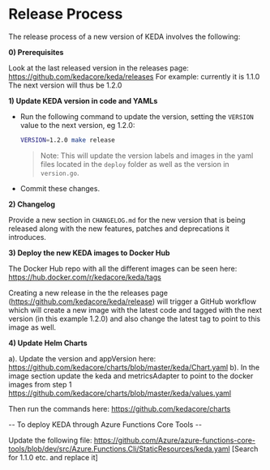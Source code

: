 # Release Process

The release process of a new version of KEDA involves the following: 

**0) Prerequisites**

Look at the last released version in the releases page: https://github.com/kedacore/keda/releases
For example: currently it is 1.1.0
The next version will thus be 1.2.0

**1) Update KEDA version in code and YAMLs**

* Run the following command to update the version, setting the `VERSION` value to the next version, eg 1.2.0:
    ```bash
    VERSION=1.2.0 make release
    ```
    > Note: This will update the version labels and images in the yaml files located in the `deploy` folder as well as the version in `version.go`.
* Commit these changes.

**2) Changelog**

Provide a new section in `CHANGELOG.md` for the new version that is being released along with the new features, patches and deprecations it introduces.

**3) Deploy the new KEDA images to Docker Hub**

The Docker Hub repo with all the different images can be seen here: https://hub.docker.com/r/kedacore/keda/tags

Creating a new release in the the releases page (https://github.com/kedacore/keda/release) will trigger a GitHub workflow which will create a new image with the latest code and tagged with the next version (in this example 1.2.0) and also change the latest tag to point to this image as well.

**4) Update Helm Charts**

a). Update the version and appVersion here:  https://github.com/kedacore/charts/blob/master/keda/Chart.yaml 
b). In the image section update the keda and metricsAdapter to point to the docker images from step 1 https://github.com/kedacore/charts/blob/master/keda/values.yaml

Then run the commands here: https://github.com/kedacore/charts

-- To deploy KEDA through Azure Functions Core Tools --

Update the following file: 
https://github.com/Azure/azure-functions-core-tools/blob/dev/src/Azure.Functions.Cli/StaticResources/keda.yaml
[Search for 1.1.0 etc. and replace it]
